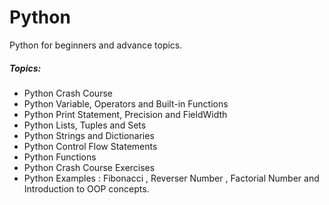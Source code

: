 # Python
Python for beginners and advance topics.
##### Topics:
- Python Crash Course
- Python Variable, Operators and Built-in Functions
- Python Print Statement, Precision and FieldWidth
- Python Lists, Tuples and Sets
- Python Strings and Dictionaries
- Python Control Flow Statements
- Python Functions
- Python Crash Course Exercises
- Python Examples : Fibonacci , Reverser Number , Factorial Number and Introduction to OOP concepts.
